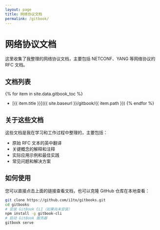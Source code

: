 ```yaml
---
layout: page
title: 网络协议文档
permalink: /gitbook/
---
```


# 网络协议文档

这里收集了我整理的网络协议文档，主要包括 NETCONF、YANG 等网络协议的 RFC 文档。

## 文档列表

{% for item in site.data.gitbook_toc %}
- [{{ item.title }}]({{ site.baseurl }}/gitbook/{{ item.path }})
{% endfor %}

## 关于这些文档

这些文档是我在学习和工作过程中整理的，主要包括：

- 原始 RFC 文本的英中翻译
- 关键概念的解释和注释
- 实际应用示例和最佳实践
- 常见问题和解决方案

## 如何使用

您可以直接点击上面的链接查看文档，也可以克隆 GitHub 仓库在本地查看：

```bash
git clone https://github.com/i1to/gitbooks.git
cd gitbooks
# 安装 GitBook CLI（如果尚未安装）
npm install -g gitbook-cli
# 启动 GitBook 服务器
gitbook serve
```
